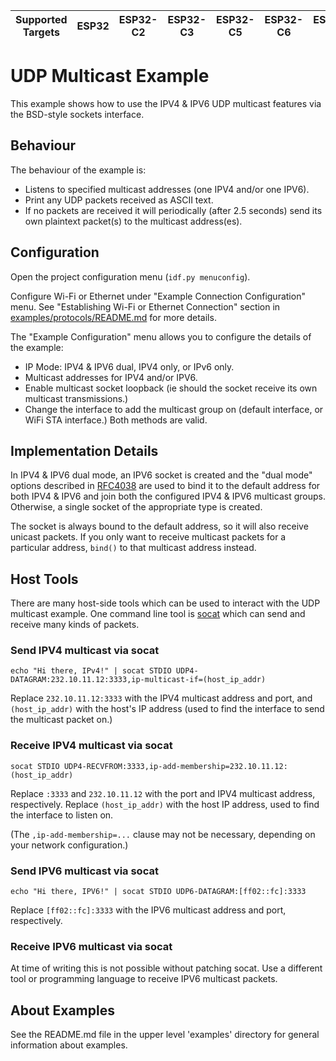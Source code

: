| Supported Targets | ESP32 | ESP32-C2 | ESP32-C3 | ESP32-C5 | ESP32-C6 | ESP32-H2 | ESP32-P4 | ESP32-S2 | ESP32-S3 |
| ----------------- | ----- | -------- | -------- | -------- | -------- | -------- | -------- | -------- | -------- |

# UDP Multicast Example

This example shows how to use the IPV4 & IPV6 UDP multicast features via the BSD-style sockets interface.

## Behaviour

The behaviour of the example is:

* Listens to specified multicast addresses (one IPV4 and/or one IPV6).
* Print any UDP packets received as ASCII text.
* If no packets are received it will periodically (after 2.5 seconds) send its own plaintext packet(s) to the multicast address(es).

## Configuration

Open the project configuration menu (`idf.py menuconfig`).

Configure Wi-Fi or Ethernet under "Example Connection Configuration" menu. See "Establishing Wi-Fi or Ethernet Connection" section in [examples/protocols/README.md](../../README.md) for more details.

The "Example Configuration" menu allows you to configure the details of the example:

* IP Mode: IPV4 & IPV6 dual, IPV4 only, or IPv6 only.
* Multicast addresses for IPV4 and/or IPV6.
* Enable multicast socket loopback (ie should the socket receive its own multicast transmissions.)
* Change the interface to add the multicast group on (default interface, or WiFi STA interface.) Both methods are valid.

## Implementation Details

In IPV4 & IPV6 dual mode, an IPV6 socket is created and the "dual mode" options described in [RFC4038](https://tools.ietf.org/html/rfc4038) are used to bind it to the default address for both IPV4 & IPV6 and join both the configured IPV4 & IPV6 multicast groups. Otherwise, a single socket of the appropriate type is created.

The socket is always bound to the default address, so it will also receive unicast packets. If you only want to receive multicast packets for a particular address, `bind()` to that  multicast address instead.

## Host Tools

There are many host-side tools which can be used to interact with the UDP multicast example. One command line tool is [socat](http://www.dest-unreach.org/socat/) which can send and receive many kinds of packets.

### Send IPV4 multicast via socat

```
echo "Hi there, IPv4!" | socat STDIO UDP4-DATAGRAM:232.10.11.12:3333,ip-multicast-if=(host_ip_addr)
```

Replace `232.10.11.12:3333` with the IPV4 multicast address and port, and `(host_ip_addr)` with the host's IP address (used to find the interface to send the multicast packet on.)

### Receive IPV4 multicast via socat

```
socat STDIO UDP4-RECVFROM:3333,ip-add-membership=232.10.11.12:(host_ip_addr)
```

Replace `:3333` and `232.10.11.12` with the port and IPV4 multicast address, respectively. Replace `(host_ip_addr)` with the host IP address, used to find the interface to listen on.

(The `,ip-add-membership=...` clause may not be necessary, depending on your network configuration.)

### Send IPV6 multicast via socat

```
echo "Hi there, IPV6!" | socat STDIO UDP6-DATAGRAM:[ff02::fc]:3333
```

Replace `[ff02::fc]:3333` with the IPV6 multicast address and port, respectively.

### Receive IPV6 multicast via socat

At time of writing this is not possible without patching socat. Use a different tool or programming language to receive IPV6 multicast packets.

## About Examples

See the README.md file in the upper level 'examples' directory for general information about examples.

